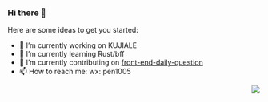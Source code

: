 ### Hi there 👋
Here are some ideas to get you started:

- 🔭 I’m currently working on KUJIALE
- 🌱 I’m currently learning Rust/bff
- 🧱 I’m currently contributing on [front-end-daily-question](https://github.com/everest-architecture/front-end-daily-question)
- 📫 How to reach me: wx: pen1005

<img align="right" src="https://github-readme-stats.vercel.app/api?username=rottenpen&show_icons=true&count_private=true&hide_border=true&cache_seconds=1900"/>
